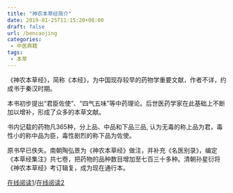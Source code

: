 ```yaml
---
title: "神农本草经简介"
date: 2019-01-25T11:15:20+08:00
draft: false
url: /bencaojing
categories:
 - 中医典籍
tags:
 - 本草
---
```



《神农本草经》，简称《本经》，为中国现存较早的药物学重要文献，作者不详，约成书于秦汉时期。
<!--more-->
本书初步提出“君臣佐使”、“四气五味”等中药理论。后世医药学家在此基础上不断加以增补，形成了众多的本草文献。

书内记载的药物凡365种，分上品、中品和下品三品, 认为无毒的称上品为君，毒性小的称中品为臣，毒性剧烈的称下品为佐使。

原书早已佚失。南朝陶弘景为《神农本草经》做注，并补充《名医别录》，编定《本草经集注》共七卷，把药物的品种数目增加至七百三十多种。清朝孙星衍将《神农本草经》考订辑复，成为现在通行本。


[在线阅读1](http://www.zysj.com.cn/lilunshuji/shennongbencaojing/index.html)/[在线阅读2](http://www.theqi.com/simplified/cmed/oldbook/sn_herb/index.html)




